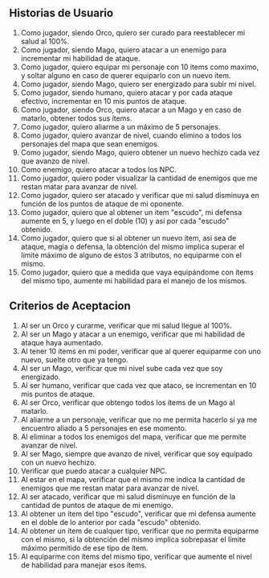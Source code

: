 ## Historias de Usuario ##

1. Como jugador, siendo Orco, quiero ser curado para reestablecer mi salud al 100%.
2. Como jugador, siendo Mago, quiero atacar a un enemigo para incrementar mi habilidad de ataque.
3. Como jugador, quiero equipar mi personaje con 10 ítems como maximo, y soltar alguno en caso de querer equiparlo
con un nuevo ítem.
4. Como jugador, siendo Mago, quiero ser energizado para subir mi nivel.
5. Como jugador, siendo humano, quiero atacar y por cada ataque efectivo, incrementar en 10 mis puntos de ataque.
6. Como jugador, siendo Orco, quiero atacar a un Mago y en caso de matarlo, obtener todos sus ítems.
7. Como jugador, quiero aliarme a un máximo de 5 personajes.
8. Como jugador, quiero avanzar de nivel, cuando elimino a todos los personajes del mapa que sean enemigos.
9. Como jugador, siendo Mago, quiero obtener un nuevo hechizo cada vez que avanzo de nivel.
10. Como enemigo, quiero atacar a todos los NPC.
11. Como jugador, quiero poder visualizar la cantidad de enemigos que me restan matar para avanzar de nivel.
12. Como jugador, quiero ser atacado y verificar que mi salud disminuya en función de los puntos de ataque de mi oponente.
13. Como jugador, quiero que al obtener un item "escudo", mi defensa aumente en 5, y luego en el doble (10) y así por cada
"escudo" obtenido.
14. Como jugador, quiero que si al obtener un nuevo ítem, asi sea de ataque, magia o defensa, la obtención del mismo
implica superar el límite máximo de alguno de estos 3 atributos, no equiparme con el mismo.
15. Como jugador, quiero que a medida que vaya equipándome con ítems del mismo tipo, aumente mi habilidad para el manejo
de los mismos.

## Criterios de Aceptacion ##

1. Al ser un Orco y curarme, verificar que mi salud llegue al 100%.
2. Al ser un Mago y atacar a un enemigo, verificar que mi habilidad de ataque haya aumentado.
3. Al tener 10 ítems en mi poder, verificar que al querer equiparme con uno nuevo, suelte otro que ya tengo.
4. Al ser un Mago, verificar que mi nivel sube cada vez que soy energizado.
5. Al ser humano, verificar que cada vez que ataco, se incrementan en 10 mis puntos de ataque.
6. Al ser Orco, verificar que obtengo todos los ítems de un Mago al matarlo.
7. Al aliarme a un personaje, verificar que no me permita hacerlo si ya me encuentro aliado a 5 personajes en ese momento.
8. Al eliminar a todos los enemigos del mapa, verificar que me permite avanzar de nivel.
9. Al ser Mago, siempre que avanzo de nivel, verificar que soy equipado con un nuevo hechizo.
10. Verificar que puedo atacar a cualquier NPC.
11. Al estar en el mapa, verificar que el mismo me indica la cantidad de enemigos que me restan matar para avanzar de nivel.
12. Al ser atacado, verificar que mi salud disminuye en función de la cantidad de puntos de ataque de mi enemigo.
13. Al obtener un ítem del tipo "escudo", verificar que mi defensa aumente en el doble de lo anterior por cada "escudo" obtenido.
14. Al obtener un ítem de cualquer tipo, verificar que no permita equiparme con el mismo, si la obtención del mismo implica sobrepasar el límite máximo
permitido de ese tipo de ítem.
15. Al equiparme con ítems del mismo tipo, verificar que aumente el nivel de habilidad para manejar esos ítems.